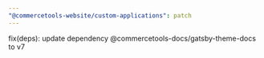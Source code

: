 ```yaml
---
"@commercetools-website/custom-applications": patch
---
```


fix(deps): update dependency @commercetools-docs/gatsby-theme-docs to v7

